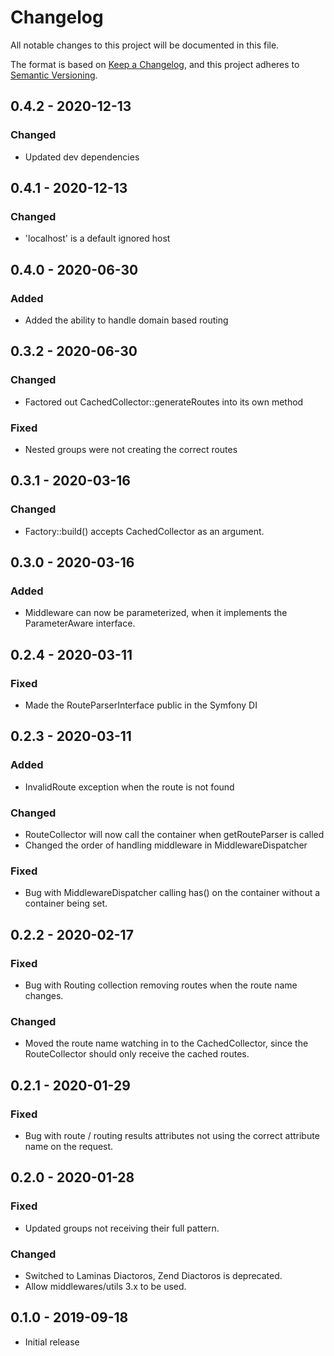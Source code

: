 # Changelog
All notable changes to this project will be documented in this file.

The format is based on [Keep a Changelog](https://keepachangelog.com/en/1.0.0/),
and this project adheres to [Semantic Versioning](https://semver.org/spec/v2.0.0.html).

## 0.4.2 - 2020-12-13
### Changed
- Updated dev dependencies

## 0.4.1 - 2020-12-13
### Changed
- 'localhost' is a default ignored host

## 0.4.0 - 2020-06-30
### Added
- Added the ability to handle domain based routing

## 0.3.2 - 2020-06-30
### Changed
- Factored out CachedCollector::generateRoutes into its own method

### Fixed
- Nested groups were not creating the correct routes

## 0.3.1 - 2020-03-16
### Changed
- Factory::build() accepts CachedCollector as an argument.

## 0.3.0 - 2020-03-16
### Added
- Middleware can now be parameterized, when it implements the ParameterAware interface.

## 0.2.4 - 2020-03-11
### Fixed
- Made the RouteParserInterface public in the Symfony DI

## 0.2.3 - 2020-03-11
### Added
- InvalidRoute exception when the route is not found

### Changed
- RouteCollector will now call the container when getRouteParser is called
- Changed the order of handling middleware in MiddlewareDispatcher

### Fixed
- Bug with MiddlewareDispatcher calling has() on the container without a container being set.

## 0.2.2 - 2020-02-17
### Fixed
- Bug with Routing collection removing routes when the route name changes.

### Changed
- Moved the route name watching in to the CachedCollector, since the RouteCollector should only receive the cached routes.

## 0.2.1 - 2020-01-29
### Fixed
- Bug with route / routing results attributes not using the correct attribute name on the request.

## 0.2.0 - 2020-01-28
### Fixed
- Updated groups not receiving their full pattern.

### Changed
- Switched to Laminas Diactoros, Zend Diactoros is deprecated.
- Allow middlewares/utils 3.x to be used.

## 0.1.0 - 2019-09-18

- Initial release
